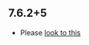 ## 7.6.2+5

- Please [look to this]((https://dooboolab.github.io/flutter_sound/doc/book/CHANGELOG.html))
